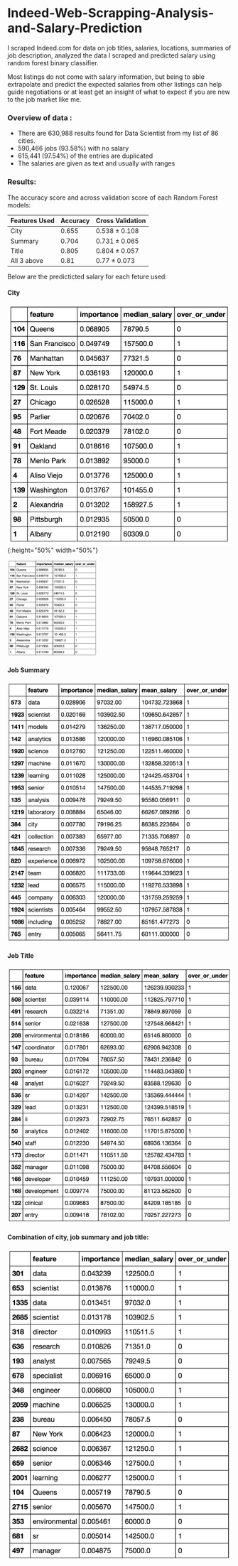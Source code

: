 # Indeed-Web-Scrapping-Analysis-and-Salary-Prediction
I scraped Indeed.com for data on job titles, salaries, locations, summaries of job description, analyzed the data I scraped and predicted salary using random forest binary classifier.

Most listings do not come with salary information, but being to able extrapolate and predict the expected salaries from other listings can help guide negotiations or at least get an insight of what to expect if you are new to the job market like me. 

### Overview of data :
* There are 630,988 results found for Data Scientist from my list of 86 cities. 
* 590,466 jobs (93.58%) with no salary
* 615,441 (97.54%) of the entries are duplicated
* The salaries are given as text and usually with ranges

### Results:
The accuracy score and across validation score of each Random Forest models:

|Features Used|Accuracy|Cross Validation|
|------|------|------|
|City|0.655|0.538 ± 0.108|
|Summary|0.704|0.731 ± 0.065|
|Title|0.805|0.804 ± 0.057|
|All 3 above|0.81|0.77 ± 0.073|

Below are the predicticted salary for each feture used:

#### City

![](./images/city.png){:height="50%" width="50%"}

<img src="./images/city.png" width="40%">

#### Job Summary

![](./images/summary.png)

#### Job Title

![](./images/title.png)

#### Combination of city, job summary and job title:

![](./images/combination.png)


